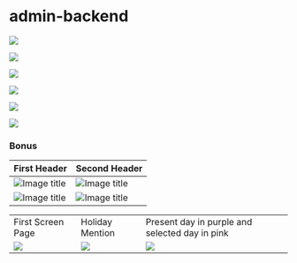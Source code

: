 # admin-backend





 <p>
    <p>
        <img src="https://picsum.photos/500/100" >
        <p>
        <img src="https://picsum.photos/500/100" >
        <p>
        <img src="https://picsum.photos/500/100" >
    </p>
</p>
 <p>
    <p>
        <img src="https://picsum.photos/500/100" >
        <p>
        <img src="https://picsum.photos/500/100" >
        <p>
        <img src="https://picsum.photos/500/100" >
    </p>
</p>






### Bonus

| First Header  | Second Header |
| ------------- | ------------- |
| ![Image title](https://dummyimage.com/600x400/f5f5f5/aaaaaa?text=1)  | ![Image title](https://dummyimage.com/600x400/f5f5f5/aaaaaa?text=2)  |
| ![Image title](https://dummyimage.com/600x400/f5f5f5/aaaaaa?text=3) | ![Image title](https://dummyimage.com/600x400/f5f5f5/aaaaaa?text=4)  |

<table style="border: 0px">
  <tr>
    <td>First Screen Page</td>
     <td>Holiday Mention</td>
     <td>Present day in purple and selected day in pink</td>
  </tr>
  <tr>
    <td valign="top"><img src="https://dummyimage.com/600x400/f5f5f5/aaaaaa?text=1"></td>
    <td valign="top"><img src="https://dummyimage.com/600x400/f5f5f5/aaaaaa?text=1"></td>
    <td valign="top"><img src="https://dummyimage.com/600x400/f5f5f5/aaaaaa?text=1"></td>
  </tr>
 </table>